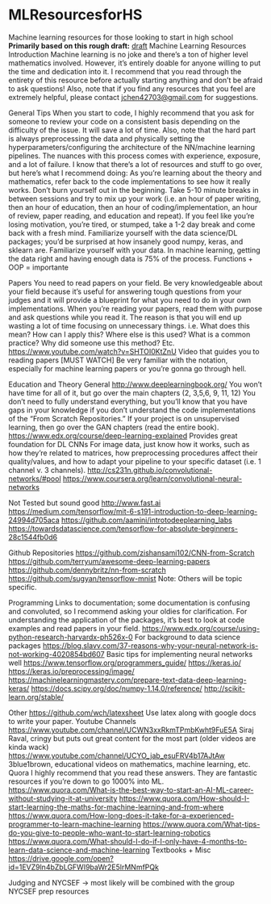 # MLResourcesforHS
Machine learning resources for those looking to start in high school
__Primarily based on this rough draft:__ [draft](https://docs.google.com/document/d/19xvA0FhQrcueUCs1FI0rxI0jy4mii_O7mvtcjx-KH5I/edit?usp=sharing)
Machine Learning Resources
Introduction
	Machine learning is no joke and there’s a ton of higher level mathematics involved. However, it’s entirely doable for anyone willing to put the time and dedication into it. I recommend that you read through the entirety of this resource before actually starting anything and don’t be afraid to ask questions!
	Also, note that if you find any resources that you feel are extremely helpful, please contact jchen42703@gmail.com for suggestions. 

General Tips
When you start to code, I highly recommend that you ask for someone to review your code on a consistent basis depending on the difficulty of the issue. It will save a lot of time.  Also, note that the hard part is always preprocessing the data and physically setting the hyperparameters/configuring the architecture of the NN/machine learning pipelines. The nuances with this process comes with experience, exposure, and a lot of failure.
I know that there’s a lot of resources and stuff to go over, but here’s what I recommend doing:
As you’re learning about the theory and mathematics, refer back to the code implementations to see how it really works. Don’t burn yourself out in the beginning. Take 5-10 minute breaks in between sessions and try to mix up your work (i.e. an hour of paper writing, then an hour of education, then an hour of coding/implementation, an hour of review, paper reading, and education and repeat). 
If you feel like you’re losing motivation,  you’re tired, or stumped, take a 1-2 day break and come back with a fresh mind.
Familiarize yourself with the data science/DL packages; you’d be surprised at how insanely good numpy, keras, and sklearn are. 
Familiarize yourself with your data. In machine learning, getting the data right and having enough data is 75% of the process. 
Functions + OOP = importante

Papers
You need to read papers on your field. Be very knowledgeable about your field because it’s useful for answering tough questions from your judges and it will provide a blueprint for what you need to do in your own implementations.
When you’re reading your papers, read them with purpose and ask questions while you read it. The reason is that you will end up wasting a lot of time focusing on unnecessary things. 
i.e. What does this mean? How can I apply this? Where else is this used? What is a common practice? Why did someone use this method? Etc.
https://www.youtube.com/watch?v=SHTOI0KtZnU
Video that guides you to reading papers [MUST WATCH]
Be very familiar with the notation, especially for machine learning papers or you’re gonna go through hell.  

Education and Theory
General
http://www.deeplearningbook.org/
You won’t have time for all of it, but go over the main chapters (2, 3,5,6, 9, 11, 12)
You don’t need to fully understand everything, but you’ll know that you have gaps in your knowledge if you don’t understand the code implementations of the “From Scratch Repositories.”
If your project is on unsupervised learning, then go over the GAN chapters (read the entire book).
https://www.edx.org/course/deep-learning-explained
Provides great foundation for DL
CNNs
For image data, just know how it works, such as how they’re related to matrices, how preprocessing procedures affect their quality/values, and how to adapt your pipeline to your specific dataset (i.e. 1 channel v. 3 channels). 
http://cs231n.github.io/convolutional-networks/#pool
https://www.coursera.org/learn/convolutional-neural-networks

Not Tested but sound good
http://www.fast.ai
https://medium.com/tensorflow/mit-6-s191-introduction-to-deep-learning-24994d705aca
https://github.com/aamini/introtodeeplearning_labs
https://towardsdatascience.com/tensorflow-for-absolute-beginners-28c1544fb0d6

Github Repositories
https://github.com/zishansami102/CNN-from-Scratch
https://github.com/terryum/awesome-deep-learning-papers
https://github.com/dennybritz/nn-from-scratch
https://github.com/sugyan/tensorflow-mnist
Note: Others will be topic specific.




Programming
Links to documentation; some documentation is confusing and convoluted, so I recommend asking your oldies for clarification. For understanding the application of the packages, it’s best to look at code examples and read papers in your field. 
https://www.edx.org/course/using-python-research-harvardx-ph526x-0
For background to data science packages
https://blog.slavv.com/37-reasons-why-your-neural-network-is-not-working-4020854bd607
Basic tips for implementing neural networks well
https://www.tensorflow.org/programmers_guide/
https://keras.io/
https://keras.io/preprocessing/image/
https://machinelearningmastery.com/prepare-text-data-deep-learning-keras/
https://docs.scipy.org/doc/numpy-1.14.0/reference/
http://scikit-learn.org/stable/


Other
https://github.com/wch/latexsheet
Use latex along with google docs to write your paper. 
Youtube Channels
https://www.youtube.com/channel/UCWN3xxRkmTPmbKwht9FuE5A
Siraj Raval, cringy but puts out great content for the most part (older videos are kinda wack)
https://www.youtube.com/channel/UCYO_jab_esuFRV4b17AJtAw
3blue1brown, educational videos on mathematics, machine learning, etc. 
Quora
I highly recommend that you read these answers. They are fantastic resources if you’re down to go 1000%  into ML.
https://www.quora.com/What-is-the-best-way-to-start-an-AI-ML-career-without-studying-it-at-university
https://www.quora.com/How-should-I-start-learning-the-maths-for-machine-learning-and-from-where
https://www.quora.com/How-long-does-it-take-for-a-experienced-programmer-to-learn-machine-learning
https://www.quora.com/What-tips-do-you-give-to-people-who-want-to-start-learning-robotics
https://www.quora.com/What-should-I-do-if-I-only-have-4-months-to-learn-data-science-and-machine-learning
Textbooks + Misc
https://drive.google.com/open?id=1EVZ9ln4bZbLGFWI9baWr2E5lrMNmfPQk


Judging and NYCSEF
-> most likely will be combined with the group NYCSEF prep resources

	
